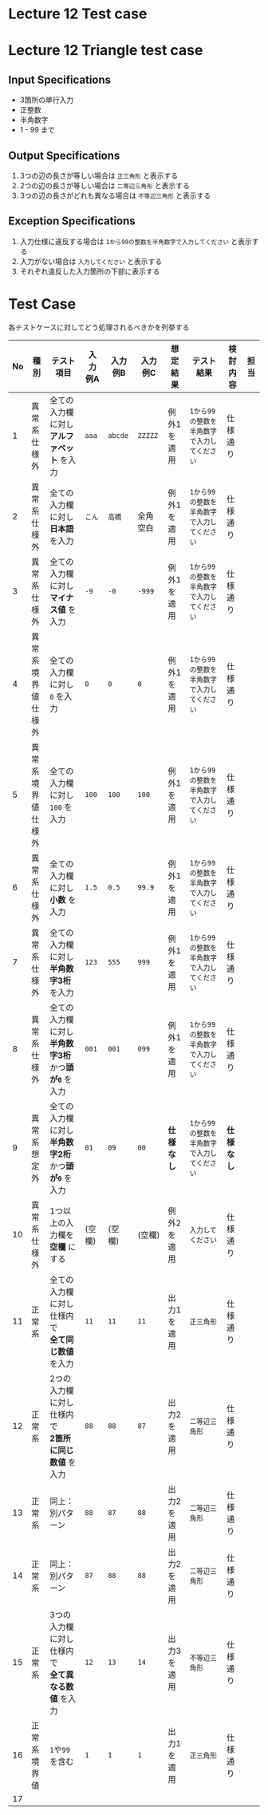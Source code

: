 # Lecture 12 Test case

# Lecture 12 Triangle test case

## Input Specifications

- 3箇所の単行入力
- 正整数
- 半角数字
- 1 - 99 まで

## Output Specifications

1. 3つの辺の長さが等しい場合は `正三角形` と表示する
2. 2つの辺の長さが等しい場合は `二等辺三角形` と表示する
3. 3つの辺の長さがどれも異なる場合は `不等辺三角形` と表示する

## Exception Specifications

1. 入力仕様に違反する場合は `1から99の整数を半角数字で入力してください` と表示する
2. 入力がない場合は `入力してください` と表示する
3. それぞれ違反した入力箇所の下部に表示する

# Test Case

各テストケースに対してどう処理されるべきかを列挙する

| No  | 種別                       | テスト項目                                                       | 入力例A | 入力例B | 入力例C              | 想定結果     | テスト結果                                  | 検討内容     | 担当 |
| --- | -------------------------- | ---------------------------------------------------------------- | ------- | ------- | -------------------- | ------------ | ------------------------------------------- | ------------ | ---- |
| 1   | 異常系<br>仕様外           | 全ての入力欄に対し<br>**アルファベット** を入力                  | `aaa`   | `abcde` | `ZZZZZ`              | 例外1を適用  | `1から99の整数を半角数字で入力してください` | 仕様通り     |      |
| 2   | 異常系<br>仕様外           | 全ての入力欄に対し<br>**日本語** を入力                          | `こん`  | `高橋`  | `　　　`<br>全角空白 | 例外1を適用  | `1から99の整数を半角数字で入力してください` | 仕様通り     |      |
| 3   | 異常系<br>仕様外           | 全ての入力欄に対し<br>**マイナス値** を入力                      | `-9`    | `-0`    | `-999`               | 例外1を適用  | `1から99の整数を半角数字で入力してください` | 仕様通り     |      |
| 4   | 異常系<br>境界値<br>仕様外 | 全ての入力欄に対し<br>`0` を入力                                 | `0`     | `0`     | `0`                  | 例外1を適用  | `1から99の整数を半角数字で入力してください` | 仕様通り     |      |
| 5   | 異常系<br>境界値<br>仕様外 | 全ての入力欄に対し<br>`100` を入力                               | `100`   | `100`   | `100`                | 例外1を適用  | `1から99の整数を半角数字で入力してください` | 仕様通り     |      |
| 6   | 異常系<br>仕様外           | 全ての入力欄に対し<br>**小数**  を入力                           | `1.5`   | `0.5`   | `99.9`               | 例外1を適用  | `1から99の整数を半角数字で入力してください` | 仕様通り     |      |
| 7   | 異常系<br>仕様外           | 全ての入力欄に対し<br>**半角数字3桁**  を入力                    | `123`   | `555`   | `999`                | 例外1を適用  | `1から99の整数を半角数字で入力してください` | 仕様通り     |      |
| 8   | 異常系<br>仕様外           | 全ての入力欄に対し<br>**半角数字3桁** <br>かつ**頭が`0`** を入力 | `001`   | `001`   | `099`                | 例外1を適用  | `1から99の整数を半角数字で入力してください` | 仕様通り     |      |
| 9   | 異常系<br>想定外           | 全ての入力欄に対し<br>**半角数字2桁** <br>かつ**頭が`0`** を入力 | `01`    | `09`    | `00`                 | **仕様なし** | `1から99の整数を半角数字で入力してください` | **仕様なし** |      |
| 10  | 異常系<br>仕様外           | 1つ以上の入力欄を<br>**空欄** にする                             | (空欄)  | (空欄)  | (空欄)               | 例外2を適用  | `入力してください`                          | 仕様通り     |      |
| 11  | 正常系                     | 全ての入力欄に対し<br>仕様内で<br>**全て同じ数値** を入力        | `11`    | `11`    | `11`                 | 出力1を適用  | `正三角形`                                  | 仕様通り     |      |
| 12  | 正常系                     | 2つの入力欄に対し<br>仕様内で<br>**2箇所に同じ数値** を入力      | `88`    | `88`    | `87`                 | 出力2を適用  | `二等辺三角形`                              | 仕様通り     |      |
| 13  | 正常系                     | 同上：別パターン                                                 | `88`    | `87`    | `88`                 | 出力2を適用  | `二等辺三角形`                              | 仕様通り     |      |
| 14  | 正常系                     | 同上：別パターン                                                 | `87`    | `88`    | `88`                 | 出力2を適用  | `二等辺三角形`                              | 仕様通り     |      |
| 15  | 正常系                     | 3つの入力欄に対し<br>仕様内で<br>**全て異なる数値** を入力       | `12`    | `13`    | `14`                 | 出力3を適用  | `不等辺三角形`                              | 仕様通り     |      |
| 16  | 正常系<br>境界値           | `1`や`99`を含む                                                  | `1`     | `1`     | `1`                  | 出力1を適用  | `正三角形`                                  | 仕様通り     |      |
| 17  |                            |                                                                  |         |         |                      |              |                                             |              |      |

